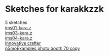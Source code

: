 # Sketches for karakkzzk
5 sketches  
[ims01-kara.z](https://editor.p5js.org/karakkzzk/sketches/LYvffn-eM)<!-- 2024-03-26T14:07:44.908Z -->  
[ims03-kara.z](https://editor.p5js.org/karakkzzk/sketches/Mtdn3z1CO)<!-- 2024-04-09T15:04:07.393Z -->  
[ims04-kara.z](https://editor.p5js.org/karakkzzk/sketches/aD2bqoiLh)<!-- 2024-04-15T18:18:37.768Z -->  
[Innovative crafter](https://editor.p5js.org/karakkzzk/sketches/OcjJ4foZE)<!-- 2024-04-08T17:59:45.977Z -->  
[p5moExamples photo booth 70 copy](https://editor.p5js.org/karakkzzk/sketches/-v7NuIZk5)<!-- 2024-04-15T17:55:42.314Z -->  